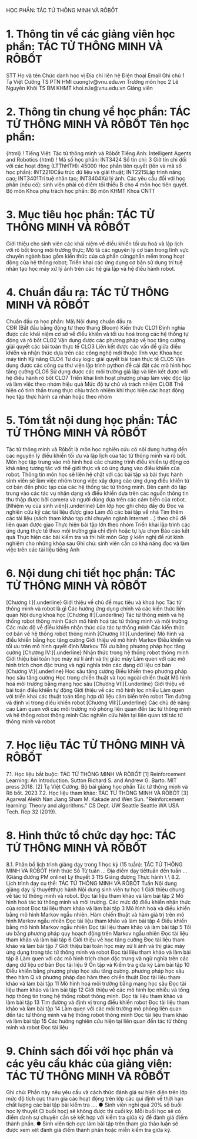 HỌC PHẦN: TÁC TỬ THÔNG MINH VÀ RÔBỐT
# 1. Thông tin về các giảng viên học phần: TÁC TỬ THÔNG MINH VÀ RÔBỐT
STT Họ và tên Chức danh học vị Địa chỉ liên hệ Điện thoại Email Ghi chú 1 Tạ Việt Cường TS PTN HMI cuongtv\@vnu.edu.vn Trưởng môn học
2 Lê Nguyên Khôi TS BM KHMT khoi.n.le\@vnu.edu.vn Giảng viên
# 2. Thông tin chung về học phần: TÁC TỬ THÔNG MINH VÀ RÔBỐT Tên học phần:
{html}
! Tiếng Việt: Tác tử thông minh và Rôbốt Tiếng Anh: Intelligent Agents and Robotics
{html}
! Mã số học phần: INT3424 Số tín chỉ: 3 Giờ tín chỉ đối với các hoạt động (LTThHTH): 45000 Học phần tiên quyết (tên và mã số học phần): INT2210Cấu trúc dữ
liệu và giải thuật; INT2215Lập trình nâng cao; INT3401Trí tuệ
nhân tạo; INT3404Xử lý ảnh. Các yêu cầu đối với học phần (nếu có): sinh viên phải có điểm tối
thiểu B cho 4 môn học tiên quyết. Bộ môn Khoa phụ trách học phần: Bộ môn KHMT Khoa CNTT
# 3. Mục tiêu học phần: TÁC TỬ THÔNG MINH VÀ RÔBỐT
Giới thiệu cho sinh viên các khái niệm về điều khiển tối ưu hoá và lập lịch với rô bốt trong môi trường thực; Mô tả các nguyên lý cơ bản trong lĩnh vực chuyên ngành bao gồm kiến thức của cả phần cứngphần mềm trong hoạt động của hệ thống robot; Triển khai các ứng dụng cơ bản sử dụng trí tuệ nhân tạo học máy xử lý ảnh trên các hệ giả lập và hệ điều hành robot.
# 4. Chuẩn đầu ra: TÁC TỬ THÔNG MINH VÀ RÔBỐT
Chuẩn đầu ra học phần: Mã\ Nội dung chuẩn đầu ra\
CĐR (Bắt đầu bằng động từ theo thang Bloom) Kiến thức
CLO1 Định nghĩa được các khái niệm cơ sở về điều khiển và tối ưu hoá trong các hệ thống tự động và rô bốt
CLO2 Vận dụng được các phương pháp về học tăng cường giải quyết các bài toán thực tế
CLO3 Liên kết được các vấn đề giữa điều khiển và nhận thức dựa trên các công nghệ mới thuộc lĩnh vực Khoa học máy tính
Kỹ năng
CLO4 Tư duy logic giải quyết bài toán thực tế
CLO5 Vận dụng được các công cụ thư viện lập trình python để cài đặt các mô hình học tăng cường
CLO6 Sử dụng được các môi trường giả lập và liên kết được với hệ điều hành rô bốt
CLO7 Triển khai linh hoạt phương pháp làm việc độc lập và làm việc theo nhóm hiệu quả
Mức độ tự chủ và trách nhiệm
CLO8 Thể hiện có tinh thần trung thực chịu trách nhiệm khi thực hiện các hoạt động học tập thực hành cá nhân hoặc theo nhóm 
# 5. Tóm tắt nội dung học phần: TÁC TỬ THÔNG MINH VÀ RÔBỐT
Tác tử thông minh và Rôbốt là môn học nghiên cứu có nội dung hướng đến các nguyên lý điều khiển tối ưu và lập lịch của tác tử thông minh và rô bốt. Môn học tập trung vào mô hình hoá các chương trình điều khiển tự động có khả năng tương tác với thế giới thực và có ứng dụng vào điều khiển của robot. Thông tin môn học sẽ liên hệ chặt với các bài tập và bài thực hành sinh viên sẽ làm việc nhóm trong việc xây dựng các ứng dụng điều khiển từ cơ bản đến phức tạp của các hệ thống tác tử thông minh. Bên cạnh đó tập trung vào các tác vụ nhận dạng và điều khiển dựa trên các nguồn thông tin thu thập được bởi camera và người dùng dựa trên các cảm biến của robot. [Nhiệm vụ của sinh viên]{.underline} Lên lớp học ghi chép đầy đủ Đọc và nghiên cứu kỹ các tài liệu được giao Làm đủ các bài tập về nhà Tìm thêm các tài liệu (sách tham khảo tạp chí chuyên ngành Internet ...) theo chủ đề liên quan được giao Thực hiện bài tập lớn theo nhóm Triển khai lập trình các ứng dụng thực tế theo môi trường giả chỉ định hoặc tự lựa chọn Báo cáo kết quả Thực hiện các bài kiểm tra và thi hết môn Góp ý kiến nghị để rút kinh nghiệm cho những khóa sau Ghi chú: sinh viên cần có khả năng đọc và làm việc trên các tài liệu tiếng Anh
# 6. Nội dung chi tiết học phần: TÁC TỬ THÔNG MINH VÀ RÔBỐT 
[Chương I:]{.underline} Giới thiệu về chủ đề mục tiêu và khoá học Tác tử thông minh và robot là gì Các hướng ứng dụng chính và các kiến thức liên quan Nội dung khoá học 
[Chương II:]{.underline} Tác tử thông minh và hệ thống robot thông minh Cách mô hình hoá tác tử thông minh và môi trường Các mức độ về điều khiển nhận thức của tác tự thổng minh Các kiến thức cơ bản về hệ thống robot thông minh 
[Chương III:]{.underline} Mô hình và điều khiển bằng học tăng cường Giới thiệu về mô hình Markov Điều khiển và tối ưu trên mô hình quyết định Markov Tối ưu bằng phương pháp học tăng cường
[Chương IV:]{.underline} Nhận thức trong hệ thống robot thông minh Giới thiệu bài toán học máy xử lí ảnh và thị giác máy Làm quen với các mô hình trích chọn đặc trưng và ngữ nghĩa trên các dạng dữ liệu cơ bản 
[Chương V:]{.underline} Học sâu tăng cường Điều khiển theo phương pháp học sâu tăng cường Học trong chiến thuật và học ngoài chiến thuật Mô hình hoá môi trường bằng mạng học sâu 
[Chương VI:]{.underline} Giới thiệu về bài toán điều khiển tự động Giới thiệu về các mô hình lọc nhiễu Làm quen với triển khai các thuật toán tổng hợp dữ liệu cảm biến trên robot Tìm đường và định vị trong điều khiển robot 
[Chương VII:]{.underline} Các chủ đề nâng cao Làm quen với các môi trường mô phỏng liên quan đến tác tử thông minh và hệ thống robot thông minh Các nghiên cứu hiện tại liên quan tới tác tử thông minh và robot
# 7. Học liệu TÁC TỬ THÔNG MINH VÀ RÔBỐT
7.1. Học liệu bắt buộc: TÁC TỬ THÔNG MINH VÀ RÔBỐT
\[1\] Reinforcement Learning: An Introduction. Sutton Richard S. and
Andrew G. Barto. MIT press 2018.
\[2\] Tạ Việt Cường. Bộ bài giảng học phần Tác tử thông minh và Rô
bốt. 2023
7.2. Học liệu tham khảo: TÁC TỬ THÔNG MINH VÀ RÔBỐT \[3\] Agarwal Alekh Nan Jiang Sham M. Kakade and Wen Sun.
\"Reinforcement learning: Theory and algorithms.\" CS Dept. UW Seattle
Seattle WA USA Tech. Rep 32 (2019).
# 8. Hình thức tổ chức dạy học: TÁC TỬ THÔNG MINH VÀ RÔBỐT
8.1. Phân bổ lịch trình giảng dạy trong 1 học kỳ (15 tuần): TÁC TỬ THÔNG MINH VÀ RÔBỐT Hình thức Số Từ tuần ... Địa điểm dạy tiếttuần đến tuần ... (Giảng đường PM online) Lý thuyết 3 115 Giảng đường Thực hành \ \ 8.2. Lịch trình dạy cụ thể: TÁC TỬ THÔNG MINH VÀ RÔBỐT Tuần Nội dung giảng dạy lý thuyếtthực hành Nội dung sinh viên tự học 1 Giới thiệu chung về tác tử thông minh và robot. Đọc tài liệu tham khảo và làm bài tập
2 Mô hình hoá tác tử thông minh và môi trường. Các mức độ điều khiển nhận thức của robot Đọc tài liệu tham khảo và làm bài tập
3 Mô hình hoá và điều khiển bằng mô hình Markov ngẫu nhiên. Hàm chiến thuật và hàm giá trị trên mô hình Markov ngẫu nhiên Đọc tài liệu tham khảo và làm bài tập
4 Điều khiển bằng mô hình Markov ngẫu nhiên Đọc tài liệu tham khảo và làm bài tập
5 Tối ưu bằng phương pháp quy hoạch động trên Markov ngẫu nhiên Đọc tài liệu tham khảo và làm bài tập
6 Giới thiệu về học tăng cường Đọc tài liệu tham khảo và làm bài tập
7 Giới thiệu bài toán học máy xử lí ảnh và thị giác máy ứng dụng trong tác tử thông minh và robot Đọc tài liệu tham khảo và làm bài tập
8 Làm quen với các mô hình trích chọn đặc trưng và ngữ nghĩa trên các dạng dữ liệu cơ bản Đọc tài liệu
9 Ôn tập và Kiểm tra giữa kỳ Làm bài tập
10 Điều khiển bằng phương pháp học sâu tăng cường. phương pháp học sâu theo hàm Q và phương pháp đạo hàm theo chiến thuật Đọc tài liệu tham khảo và làm bài tập
11 Mô hình hoá môi trường bằng mạng học sâu Đọc tài liệu tham khảo và làm bài tập
12 Giới thiệu về các mô hình lọc nhiễu và tổng hợp thông tin trong hệ thống robot thông minh. Đọc tài liệu tham khảo và làm bài tập
13 Tìm đường và định vị trong điều khiển robot Đọc tài liệu tham khảo và làm bài tập
14 Làm quen với các môi trường mô phỏng liên quan đến tác tử thông minh và hệ thống robot thông minh Đọc tài liệu tham khảo và làm bài tập
15 Các hướng nghiên cứu hiện tại liên quan đến tác tử thông minh và robot Đọc tài liệu
# 9. Chính sách đối với học phần và các yêu cầu khác của giảng viên: TÁC TỬ THÔNG MINH VÀ RÔBỐT
Ghi chú: Phần này nêu yêu cầu và cách thức đánh giá sự hiện diện trên lớp mức độ tích cực tham gia các hoạt động trên lớp các qui định về thời hạn chất lượng các bài tập bài kiểm tra .... ● Sinh viên nghỉ quá 20% số buổi học lý thuyết (3 buổi học) sẽ không được thi cuối kỳ. Mỗi buổi học sẽ có điểm danh sự chuyên cần sẽ kết hợp với kiểm tra giữa kỳ để đánh giá điểm thành phần. ● Sinh viên tích cực làm bài tập trên tham gia thảo luận sẽ được xem xét đánh giá điểm thành phần hoặc miễn kiểm tra giữa kỳ.
